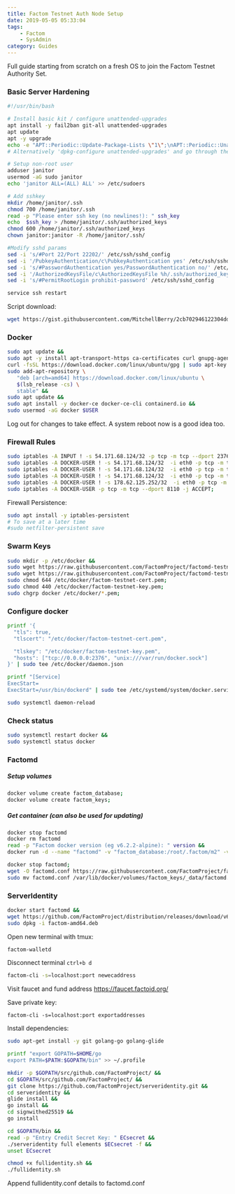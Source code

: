 ```yaml
---
title: Factom Testnet Auth Node Setup
date: 2019-05-05 05:33:04
tags: 
    - Factom
    - SysAdmin
category: Guides
---
```


Full guide starting from scratch on a fresh OS to join the Factom Testnet Authority Set.

<!--more-->

### Basic Server Hardening

```bash
#!/usr/bin/bash

# Install basic kit / configure unattended-upgrades
apt install -y fail2ban git-all unattended-upgrades
apt update
apt -y upgrade
echo -e "APT::Periodic::Update-Package-Lists \"1\";\nAPT::Periodic::Unattended-Upgrade \"1\";\n" > /etc/apt/apt.conf.d/20auto-upgrades
# Alternatively 'dpkg-configure unattended-upgrades' and go through the graphical menu

# Setup non-root user
adduser janitor
usermod -aG sudo janitor
echo 'janitor ALL=(ALL) ALL' >> /etc/sudoers

# Add sshkey
mkdir /home/janitor/.ssh
chmod 700 /home/janitor/.ssh
read -p "Please enter ssh key (no newlines!): " ssh_key
echo  $ssh_key > /home/janitor/.ssh/authorized_keys
chmod 600 /home/janitor/.ssh/authorized_keys
chown janitor:janitor -R /home/janitor/.ssh/

#Modify sshd params
sed -i 's/#Port 22/Port 22202/' /etc/ssh/sshd_config
sed -i '/PubkeyAuthentication/c\PubkeyAuthentication yes' /etc/ssh/sshd_config
sed -i 's/#PasswordAuthentication yes/PasswordAuthentication no/' /etc/ssh/sshd_config
sed -i '/AuthorizedKeysFile/c\AuthorizedKeysFile %h/.ssh/authorized_keys' /etc/ssh/sshd_config
sed -i 's/#PermitRootLogin prohibit-password' /etc/ssh/sshd_config

service ssh restart
```

Script download:

```bash 
wget https://gist.githubusercontent.com/MitchellBerry/2cb702946122304ddb674d996a81006f/raw/4166fc308539b76fcfa0ef94570485c679becd28/basic-server-setup.sh
```

### Docker

```bash
sudo apt update &&
sudo apt -y install apt-transport-https ca-certificates curl gnupg-agent software-properties-common &&
curl -fsSL https://download.docker.com/linux/ubuntu/gpg | sudo apt-key add - &&
sudo add-apt-repository \
   "deb [arch=amd64] https://download.docker.com/linux/ubuntu \
   $(lsb_release -cs) \
   stable" &&
sudo apt update &&
sudo apt install -y docker-ce docker-ce-cli containerd.io &&
sudo usermod -aG docker $USER
```

Log out for changes to take effect. A system reboot now is a good idea too.


### Firewall Rules
```bash
sudo iptables -A INPUT ! -s 54.171.68.124/32 -p tcp -m tcp --dport 2376 -m conntrack --ctstate NEW,ESTABLISHED -j REJECT --reject-with icmp-port-unreachable;
sudo iptables -A DOCKER-USER ! -s 54.171.68.124/32  -i eth0 -p tcp -m tcp --dport 8090 -j REJECT --reject-with icmp-port-unreachable;
sudo iptables -A DOCKER-USER ! -s 54.171.68.124/32  -i eth0 -p tcp -m tcp --dport 2222 -j REJECT --reject-with icmp-port-unreachable;
sudo iptables -A DOCKER-USER ! -s 54.171.68.124/32  -i eth0 -p tcp -m tcp --dport 8088 -j REJECT --reject-with icmp-port-unreachable;
sudo iptables -A DOCKER-USER ! -s 178.62.125.252/32  -i eth0 -p tcp -m tcp --dport 8088 -j REJECT --reject-with icmp-port-unreachable;
sudo iptables -A DOCKER-USER -p tcp -m tcp --dport 8110 -j ACCEPT;
```

Firewall Persistence:

```bash
sudo apt install -y iptables-persistent
# To save at a later time
#sudo netfilter-persistent save
```

### Swarm Keys
```bash
sudo mkdir -p /etc/docker &&
sudo wget https://raw.githubusercontent.com/FactomProject/factomd-testnet-toolkit/master/tls/cert.pem -O /etc/docker/factom-testnet-cert.pem &&
sudo wget https://raw.githubusercontent.com/FactomProject/factomd-testnet-toolkit/master/tls/key.pem -O /etc/docker/factom-testnet-key.pem &&
sudo chmod 644 /etc/docker/factom-testnet-cert.pem;
sudo chmod 440 /etc/docker/factom-testnet-key.pem;
sudo chgrp docker /etc/docker/*.pem;

```

### Configure docker
```bash
printf '{
  "tls": true,
  "tlscert": "/etc/docker/factom-testnet-cert.pem",

  "tlskey": "/etc/docker/factom-testnet-key.pem",
  "hosts": ["tcp://0.0.0.0:2376", "unix:///var/run/docker.sock"]
}' | sudo tee /etc/docker/daemon.json 
```


```bash
printf "[Service]
ExecStart=
ExecStart=/usr/bin/dockerd" | sudo tee /etc/systemd/system/docker.service.d/override.conf
```

```bash
sudo systemctl daemon-reload
```

### Check status
```bash
sudo systemctl restart docker &&
sudo systemctl status docker
```

### Factomd
##### Setup volumes
```bash
docker volume create factom_database;
docker volume create factom_keys;
```

##### Get container (can also be used for updating)
```bash
docker stop factomd
docker rm factomd
read -p "Factom docker version (eg v6.2.2-alpine): " version &&
docker run -d --name "factomd" -v "factom_database:/root/.factom/m2" -v "factom_keys:/root/.factom/private" --restart unless-stopped -p "8088:8088" -p "8090:8090" -p "8110:8110" -l "name=factomd" factominc/factomd:$version -broadcastnum=16 -network=CUSTOM -customnet=fct_community_test -startdelay=600 -faulttimeout=120 -config=/root/.factom/private/factomd.conf
```

```bash
docker stop factomd; 
wget -O factomd.conf https://raw.githubusercontent.com/FactomProject/factomd-testnet-toolkit/master/factomd.conf.EXAMPLE &&
sudo mv factomd.conf /var/lib/docker/volumes/factom_keys/_data/factomd.conf
```

### ServerIdentity
```bash
docker start factomd &&
wget https://github.com/FactomProject/distribution/releases/download/v6.1.0/factom-amd64.deb &&
sudo dpkg -i factom-amd64.deb
```

Open new terminal with tmux:
```bash
factom-walletd
```

Disconnect terminal `ctrl+b d`

```bash
factom-cli -s=localhost:port newecaddress
```

Visit faucet and fund address https://faucet.factoid.org/

Save private key:
```
factom-cli -s=localhost:port exportaddresses
```

Install dependencies:
```bash
sudo apt-get install -y git golang-go golang-glide
```

```bash
printf "export GOPATH=$HOME/go
export PATH=$PATH:$GOPATH/bin" >> ~/.profile
```

```bash
mkdir -p $GOPATH/src/github.com/FactomProject/ &&
cd $GOPATH/src/github.com/FactomProject/ &&
git clone https://github.com/FactomProject/serveridentity.git &&
cd serveridentity &&
glide install &&
go install &&
cd signwithed25519 &&
go install
``` 

```bash
cd $GOPATH/bin &&
read -p "Entry Credit Secret Key: " ECsecret &&
./serveridentity full elements $ECsecret -f &&
unset ECsecret 
```

```bash
chmod +x fullidentity.sh &&
./fullidentity.sh
```

Append fullidentity.conf details to factomd.conf

